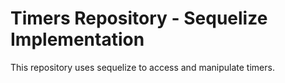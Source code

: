 # Timers Repository - Sequelize Implementation

This repository uses sequelize to access and manipulate timers.
